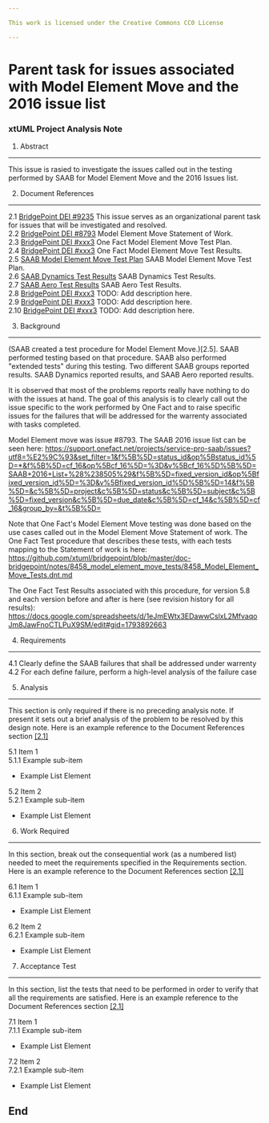 ```yaml
---

This work is licensed under the Creative Commons CC0 License

---
```


# Parent task for issues associated with Model Element Move and the 2016 issue list
### xtUML Project Analysis Note

1. Abstract
-----------
This issue is rasied to investigate the issues called out in the testing performed 
by SAAB for Model Element Move and the 2016 Issues list.  

2. Document References
----------------------
<a id="2.1"></a>2.1 [BridgePoint DEI #9235](https://support.onefact.net/issues/9235) 
This issue serves as an organizational parent task for issues that will be investigated and resolved.  
<a id="2.2"></a>2.2 [BridgePoint DEI #8793](https://support.onefact.net/issues/8793) Model Element Move Statement of Work.  
<a id="2.3"></a>2.3 [BridgePoint DEI #xxx3](https://support.onefact.net/issues/xxx3) One Fact Model Element Move Test Plan.  
<a id="2.4"></a>2.4 [BridgePoint DEI #xxx3](https://support.onefact.net/issues/xxx3) One Fact Model Element Move Test Results.  
<a id="2.5"></a>2.5 [SAAB Model Element Move Test Plan](https://docs.google.com/document/d/1WsYH0_gSdhurP3-jo3oG_w6itWMGnhZ99RcurpJVv44/edit) 
SAAB Model Element Move Test Plan.  
<a id="2.6"></a>2.6 [SAAB Dynamics Test Results](https://docs.google.com/document/d/16YCPUdr2TZVdi92cRvLzog9Nw_UIsI99yheMr9u1HlA/edit) 
SAAB Dynamics Test Results.  
<a id="2.7"></a>2.7 [SAAB Aero Test Results](https://docs.google.com/document/d/1AzbJy9dVS2VSmNdBQ4RCtrn3vy21NYwBOEzTq6vdM-I/edit) 
SAAB Aero Test Results.  
<a id="2.8"></a>2.8 [BridgePoint DEI #xxx3](https://support.onefact.net/issues/xxx3) TODO: Add description here.  
<a id="2.9"></a>2.9 [BridgePoint DEI #xxx3](https://support.onefact.net/issues/xxx3) TODO: Add description here.  
<a id="2.10"></a>2.10 [BridgePoint DEI #xxx3](https://support.onefact.net/issues/xxx3) TODO: Add description here.  

3. Background
-------------
(SAAB created a test procedure for Model Element Move.)[2.5]. SAAB performed testing based on that procedure. SAAB also 
performed "extended tests" during this testing. Two different SAAB groups reported results. 
SAAB Dynamics reported results, and SAAB Aero reported results.

It is observed that most of the problems reports really have nothing to do with the issues at hand. The goal of this 
analysis is to clearly call out the issue specific to the work performed by One Fact and to raise specific issues for 
the failures that will be addressed for the warrenty associated with tasks completed.

Model Element move was issue #8793. 
The SAAB 2016 issue list can be seen here: 
https://support.onefact.net/projects/service-pro-saab/issues?utf8=%E2%9C%93&set_filter=1&f%5B%5D=status_id&op%5Bstatus_id%5D=*&f%5B%5D=cf_16&op%5Bcf_16%5D=%3D&v%5Bcf_16%5D%5B%5D=SAAB+2016+List+%28%238505%29&f%5B%5D=fixed_version_id&op%5Bfixed_version_id%5D=%3D&v%5Bfixed_version_id%5D%5B%5D=14&f%5B%5D=&c%5B%5D=project&c%5B%5D=status&c%5B%5D=subject&c%5B%5D=fixed_version&c%5B%5D=due_date&c%5B%5D=cf_14&c%5B%5D=cf_16&group_by=&t%5B%5D=

Note that One Fact's Model Element Move testing was done based on the use cases 
called out in the Model Element Move Statement of work. The One Fact Test procedure that 
describes these tests, with each tests mapping to the Statement of work is 
here: https://github.com/xtuml/bridgepoint/blob/master/doc-bridgepoint/notes/8458_model_element_move_tests/8458_Model_Element_Move_Tests.dnt.md

The One Fact Test Results associated with this procedure, for version 5.8 and each version
before and after is here (see revision history for all results): https://docs.google.com/spreadsheets/d/1eJmEWtx3EDawwCslxL2MfvaqoJm8JawFnoCTLPuX9SM/edit#gid=1793892663

4. Requirements
---------------
4.1 Clearly define the SAAB failures that shall be addressed under warrenty  
4.2 For each define failure, perform a high-level analysis of the failure case  

5. Analysis
-----------
This section is only required if there is no preceding analysis note. If present
it sets out a brief analysis of the problem to be resolved by this design note. Here is an example reference to the Document References section [[2.1]](#2.1)

5.1 Item 1  
5.1.1 Example sub-item
* Example List Element

5.2 Item 2  
5.2.1 Example sub-item
* Example List Element

6. Work Required
----------------
In this section, break out the consequential work (as a numbered list) needed
to meet the requirements specified in the Requirements section. Here is an example reference to the Document References section [[2.1]](#2.1)

6.1 Item 1  
6.1.1 Example sub-item
* Example List Element

6.2 Item 2  
6.2.1 Example sub-item
* Example List Element

7. Acceptance Test
------------------
In this section, list the tests that need to be performed in order to
verify that all the requirements are satisfied. Here is an example reference to the Document References section [[2.1]](#2.1)

7.1 Item 1  
7.1.1 Example sub-item
* Example List Element

7.2 Item 2  
7.2.1 Example sub-item
* Example List Element

End
---
